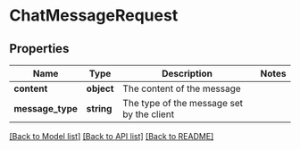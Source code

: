 # ChatMessageRequest

## Properties
Name | Type | Description | Notes
------------ | ------------- | ------------- | -------------
**content** | **object** | The content of the message | 
**message_type** | **string** | The type of the message set by the client | 

[[Back to Model list]](../README.md#documentation-for-models) [[Back to API list]](../README.md#documentation-for-api-endpoints) [[Back to README]](../README.md)


